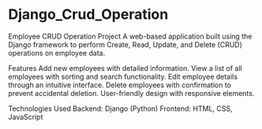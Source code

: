 # Django_Crud_Operation
Employee CRUD Operation Project
A web-based application built using the Django framework to perform Create, Read, Update, and Delete (CRUD) operations on employee data.

Features
Add new employees with detailed information.
View a list of all employees with sorting and search functionality.
Edit employee details through an intuitive interface.
Delete employees with confirmation to prevent accidental deletion.
User-friendly design with responsive elements.

Technologies Used
Backend: Django (Python)
Frontend: HTML, CSS, JavaScript
